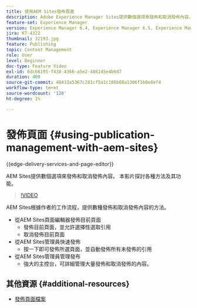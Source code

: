 ```yaml
---
title: 使用AEM Sites發佈頁面
description: Adobe Experience Manager Sites提供數個選項來發佈和取消發佈內容。 本影片探討各種方法及其功能。
feature-set: Experience Manager
version: Experience Manager 6.4, Experience Manager 6.5, Experience Manager as a Cloud Service
jira: KT-4322
thumbnail: 32193.jpg
feature: Publishing
topic: Content Management
role: User
level: Beginner
doc-type: Feature Video
exl-id: 6dc66195-f438-4366-a5e2-486145e4b6d7
duration: 400
source-git-commit: 48433a5367c281cf5a1c106b08a1306f1b0e8ef4
workflow-type: tm+mt
source-wordcount: '128'
ht-degree: 1%

---
```


# 發佈頁面 {#using-publication-management-with-aem-sites}

{{edge-delivery-services-and-page-editor}}

AEM Sites提供數個選項來發佈和取消發佈內容。 本影片探討各種方法及其功能。

>[!VIDEO](https://video.tv.adobe.com/v/32193?quality=12&learn=on)

AEM Sites根據作者的工作流程，提供數種發佈和取消發佈內容的方法。

* 從AEM Sites頁面編輯器發佈目前頁面
   * 發佈目前頁面，並允許選擇性選取引用
   * 取消發佈目前頁面
* 從AEM Sites管理員快速發佈
   * 按一下即可發佈所選頁面，並自動發佈所有未發佈的引用
* 從AEM Sites管理員管理發布
   * 強大的主控台，可詳細管理大量發佈和取消發佈的內容。

## 其他資源 {#additional-resources}

* [發佈頁面檔案](https://experienceleague.adobe.com/docs/experience-manager-65/authoring/authoring/publishing-pages.html)
